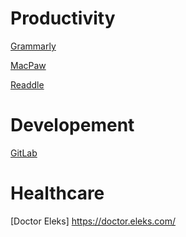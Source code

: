# Productivity
[Grammarly](https://www.grammarly.com/)

[MacPaw](https://macpaw.com/)

[Readdle](https://readdle.com/)

# Developement
[GitLab](https://about.gitlab.com/)

# Healthcare
[Doctor Eleks] https://doctor.eleks.com/

